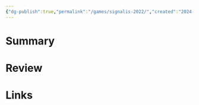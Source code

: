 ```yaml
---
{"dg-publish":true,"permalink":"/games/signalis-2022/","created":"2024-07-01","updated":"2024-07-01"}
---
```



# Summary

# Review

# Links
